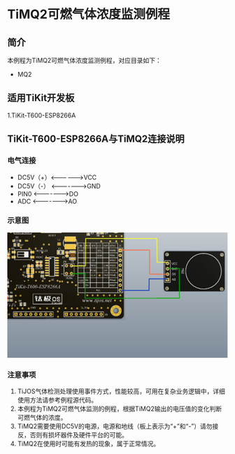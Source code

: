 # TiMQ2可燃气体浓度监测例程

## 简介

本例程为TiMQ2可燃气体浓度监测例程，对应目录如下：

- MQ2

## 适用TiKit开发板 

1.TiKit-T600-ESP8266A

## TiKit-T600-ESP8266A与TiMQ2连接说明

### 电气连接

- DC5V（+）<------>VCC
- DC5V（-） <------->GND
- PIN0 <------->DO
- ADC <------->AO

### 示意图

![TiMQ2可燃气体浓度监测例程](./Picture/TiM可燃气体浓度监测例程.jpg)

### 注意事项

1. TiJOS气体检测处理使用事件方式，性能较高，可用在复杂业务逻辑中，详细使用方法请参考例程源代码。
2. 本例程为TiMQ2可燃气体监测的例程，根据TiMQ2输出的电压值的变化判断可燃气体的浓度。
3. TiMQ2需要使用DC5V的电源，电源和地线（板上表示为“+”和“-”）请勿接反，否则有损坏器件及硬件平台的可能。
4. TiMQ2在使用时可能有发热的现象，属于正常情况。